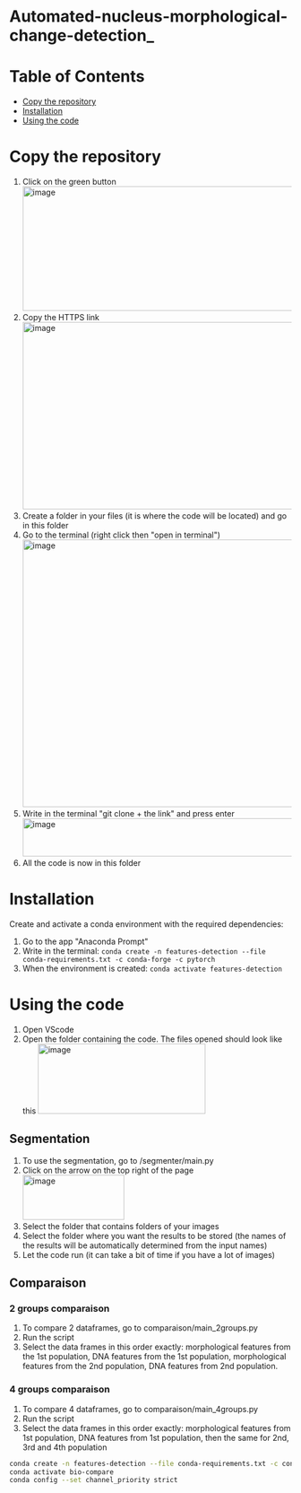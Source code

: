 # Automated-nucleus-morphological-change-detection_

# Table of Contents

- [Copy the repository](#copy-the-repository)
- [Installation](#installation)
- [Using the code](#using-the-code)


# Copy the repository
1) Click on the green button <img width="947" height="222" alt="image" src="https://github.com/user-attachments/assets/670bc17e-1c0e-402a-8f85-c51a227e6fb8" />
2) Copy the HTTPS link <img width="530" height="334" alt="image" src="https://github.com/user-attachments/assets/0f8d92ea-e38b-4eb0-a6bc-951ef7779062" />
3) Create a folder in your files (it is where the code will be located) and go in this folder
4) Go to the terminal (right click then "open in terminal") <img width="743" height="477" alt="image" src="https://github.com/user-attachments/assets/482dbf62-50d8-4da5-b2ff-2e9129bd266a" />
5) Write in the terminal "git clone + the link" and press enter <img width="1093" height="68" alt="image" src="https://github.com/user-attachments/assets/a675447a-9b2b-4398-a3fc-2fd7fd981fe1" />
6) All the code is now in this folder
   

# Installation

Create and activate a conda environment with the required dependencies:

1) Go to the app "Anaconda Prompt"
2) Write in the terminal: ``` conda create -n features-detection --file conda-requirements.txt -c conda-forge -c pytorch ```
3) When the environment is created: ``` conda activate features-detection ```

# Using the code 
1) Open VScode
2) Open the folder containing the code. The files opened should look like this <img width="299" height="125" alt="image" src="https://github.com/user-attachments/assets/0a966ce6-b9c0-496b-ab86-8fcb8f89be1e" />
## Segmentation
1) To use the segmentation, go to /segmenter/main.py
2) Click on the arrow on the top right of the page <img width="181" height="80" alt="image" src="https://github.com/user-attachments/assets/35316015-e074-4700-a517-c978d03cfc42" />
3) Select the folder that contains folders of your images
4) Select the folder where you want the results to be stored (the names of the results will be automatically determined from the input names)
5) Let the code run (it can take a bit of time if you have a lot of images)
## Comparaison
### 2 groups comparaison
1) To compare 2 dataframes, go to comparaison/main_2groups.py
2) Run the script
3) Select the data frames in this order exactly: morphological features from the 1st population, DNA features from the 1st population, morphological features from the 2nd population, DNA features from 2nd population.
### 4 groups comparaison
1) To compare 4 dataframes, go to comparaison/main_4groups.py
2) Run the script
3) Select the data frames in this order exactly: morphological features from 1st population, DNA features from 1st population, then the same for 2nd, 3rd and 4th population









```bash
conda create -n features-detection --file conda-requirements.txt -c conda-forge -c pytorch
conda activate bio-compare
conda config --set channel_priority strict
```
